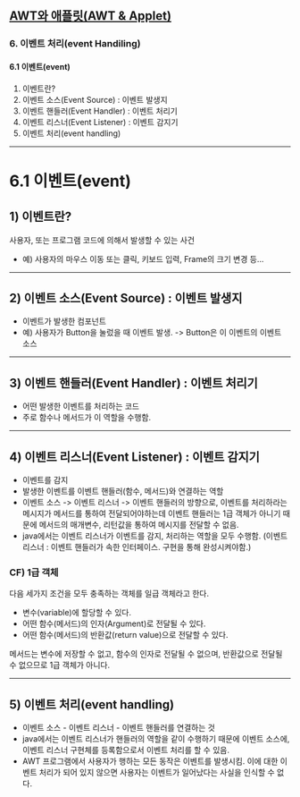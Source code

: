 ## <a href = "../../README.md" target="_blank">AWT와 애플릿(AWT & Applet)</a>

### 6. 이벤트 처리(event Handiling)
#### 6.1 이벤트(event)
1) 이벤트란?
2) 이벤트 소스(Event Source) : 이벤트 발생지
3) 이벤트 핸들러(Event Handler) : 이벤트 처리기
4) 이벤트 리스너(Event Listener) : 이벤트 감지기
5) 이벤트 처리(event handling)
---

# 6.1 이벤트(event)

## 1) 이벤트란?
사용자, 또는 프로그램 코드에 의해서 발생할 수 있는 사건  
- 예) 사용자의 마우스 이동 또는 클릭, 키보드 입력, Frame의 크기 변경 등...

---

## 2) 이벤트 소스(Event Source) : 이벤트 발생지
- 이벤트가 발생한 컴포넌트
- 예) 사용자가 Button을 눌렀을 때 이벤트 발생. -> Button은 이 이벤트의 이벤트 소스

---

## 3) 이벤트 핸들러(Event Handler) : 이벤트 처리기
- 어떤 발생한 이벤트를 처리하는 코드
- 주로 함수나 메서드가 이 역할을 수행함.

---

## 4) 이벤트 리스너(Event Listener) : 이벤트 감지기
- 이벤트를 감지
- 발생한 이벤트를 이벤트 핸들러(함수, 메서드)와 연결하는 역할
- 이벤트 소스 -> 이벤트 리스너 -> 이벤트 핸들러의 방향으로, 이벤트를 처리하라는 메시지가 메서드를 통하여 전달되어야하는데 이벤트 핸들러는 1급 객체가 아니기 때문에 메서드의 매개변수, 리턴값을 통하여 메시지를 전달할 수 없음.
- java에서는 이벤트 리스너가 이벤트를 감지, 처리하는 역할을 모두 수행함. (이벤트 리스너 : 이벤트 핸들러가 속한 인터페이스. 구현을 통해 완성시켜야함.)

### CF) 1급 객체

다음 세가지 조건을 모두 충족하는 객체를 일급 객체라고 한다.

- 변수(variable)에 할당할 수 있다.
- 어떤 함수(메서드)의 인자(Argument)로 전달될 수 있다.
- 어떤 함수(메서드)의 반환값(return value)으로 전달할 수 있다.

메서드는 변수에 저장할 수 없고, 함수의 인자로 전달될 수 없으며, 반환값으로 전달될 수 없으므로 1급 객체가 아니다.

---

## 5) 이벤트 처리(event handling)
- 이벤트 소스 - 이벤트 리스너 - 이벤트 핸들러를 연결하는 것
- java에서는 이벤트 리스너가 핸들러의 역할을 같이 수행하기 때문에 이벤트 소스에, 이벤트 리스너 구현체를 등록함으로서 이벤트 처리를 할 수 있음.
- AWT 프로그램에서 사용자가 행하는 모든 동작은 이벤트를 발생시킴. 이에 대한 이벤트 처리가 되어 있지 않으면 사용자는 이벤트가 일어났다는 사실을 인식할 수 없다.